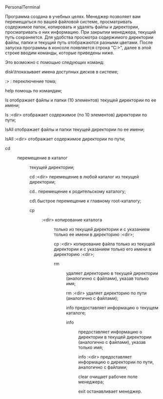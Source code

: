 PersonalTerminal

Программа создана в учебных целях. Менеджер позволяет вам перемещаться по вашей файловой системе, просматривать содержимое папок, копировать и удалять файлы и директории, просматривать о них информацию. При закрытии менеджера, текущий путь сохраняется. Для удобства просмотра содержимого директории файлы, папки и текущий путь отображаются разными цветами. После запуска программы в консоле появляется строка "C:\>", далее в этой строке вводим команды, которые приведены ниже. 

Это возможно с помощью следующих команд:

disk\tпоказывает имена доступных дисков в системе;

<disk>:\> <disk>:          переключение тома;

help                       помощь по командам;

ls                         отображает файлы и папки (10 элементов) текущей директории по ее имени;

ls <disk>:\<dir>           отображает содержимое (по 10 элементов) директории по пути;

lsAll                      отображает файлы и папки текущей директории по ее имени;

lsAll <disk>:\<dir>        отображает содержимое директории по пути;

cd <dir>                   перемещение в каталог <dir> текущей директории;

cd <disk>:\<dir>           перемещение в любой каталог из текущей директории;

cd..                       перемещение к родительскому каталогу;

cd\\                       быстрое перемещение к главному root-каталогу;

cp <dir> <disk>:\<dir>     копирование каталога <dir> только из текущей директории и с указанием только ее имени в директорию <disk>:\<dir>;

cp <file> <disk>:\<dir>    копирование файла <file> только из текущей директории и с указанием только его имени в директорию <disk>:\<dir>;

rm <dir>                   удаляет директорию в текущей директории (аналогично с файлами), указав только имя;

rm <disk>:\<dir>           удаляет директорию по пути (аналогично с файлами);

info                       предоставляет информацию о текущем каталоге;

info <dir>                 предоставляет информацию о директории в текущей директории (аналогично с файлами), указав только имя;

info <disk>:\<dir>         предоставляет информацию о директории по пути, аналогично с файлами;

clear                      очищает рабочее поле менеджера;

exit                       останавливает менеджер.
